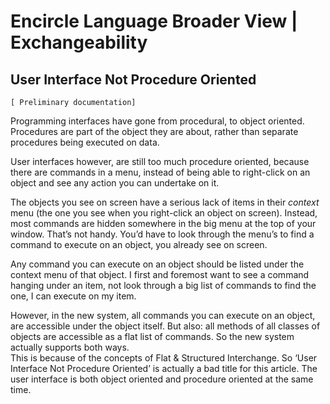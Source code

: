 ﻿Encircle Language Broader View | Exchangeability
================================================

User Interface Not Procedure Oriented
-------------------------------------

`[ Preliminary documentation]`

Programming interfaces have gone from procedural, to object oriented. Procedures are part of the object they are about, rather than separate procedures being executed on data.

User interfaces however, are still too much procedure oriented, because there are commands in a menu, instead of being able to right-click on an object and see any action you can undertake on it.

The objects you see on screen have a serious lack of items in their *context* menu (the one you see when you right-click an object on screen). Instead, most commands are hidden somewhere in the big menu at the top of your window. That’s not handy. You’d have to look through the menu’s to find a command to execute on an object, you already see on screen.

Any command you can execute on an object should be listed under the context menu of that object. I first and foremost want to see a command hanging under an item, not look through a big list of commands to find the one, I can execute on my item.

However, in the new system, all commands you can execute on an object, are accessible under the object itself. But also: all methods of all classes of objects are accessible as a flat list of commands. So the new system actually supports both ways.  
This is because of the concepts of Flat & Structured Interchange. So ‘User Interface Not Procedure Oriented’ is actually a bad title for this article. The user interface is both object oriented and procedure oriented at the same time.